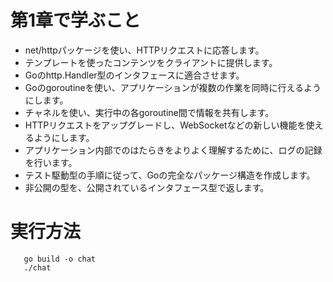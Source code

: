 # 第1章で学ぶこと

- net/httpパッケージを使い、HTTPリクエストに応答します。
- テンプレートを使ったコンテンツをクライアントに提供します。
- Goのhttp.Handler型のインタフェースに適合させます。
- Goのgoroutineを使い、アプリケーションが複数の作業を同時に行えるようにします。
- チャネルを使い、実行中の各goroutine間で情報を共有します。
- HTTPリクエストをアップグレードし、WebSocketなどの新しい機能を使えるようにします。
- アプリケーション内部でのはたらきをよりよく理解するために、ログの記録を行います。
- テスト駆動型の手順に従って、Goの完全なパッケージ構造を作成します。
- 非公開の型を、公開されているインタフェース型で返します。

# 実行方法

       go build -o chat
       ./chat
       
